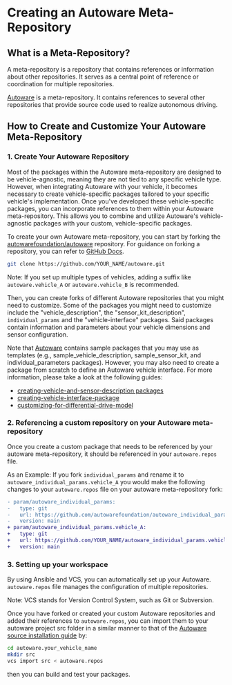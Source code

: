 # Creating an Autoware Meta-Repository

## What is a Meta-Repository?

A meta-repository is a repository that contains references or information about other repositories. It serves as a central point of reference or coordination for multiple repositories.

[Autoware](https://github.com/autowarefoundation/autoware) is a meta-repository. It contains references to several other repositories that provide source code used to realize autonomous driving.

## How to Create and Customize Your Autoware Meta-Repository

### 1. Create Your Autoware Repository

Most of the packages within the Autoware meta-repository are designed to be vehicle-agnostic, meaning they are not tied to any specific vehicle type. However, when integrating Autoware with your vehicle, it becomes necessary to create vehicle-specific packages tailored to your specific vehicle's implementation. Once you've developed these vehicle-specific packages, you can incorporate references to them within your Autoware meta-repository. This allows you to combine and utilize Autoware's vehicle-agnostic packages with your custom, vehicle-specific packages.

To create your own Autoware meta-repository, you can start by forking the [autowarefoundation/autoware](https://github.com/autowarefoundation/autoware) repository. For guidance on forking a repository, you can refer to [GitHub Docs](https://docs.github.com/en/get-started/quickstart/fork-a-repo).

```bash
git clone https://github.com/YOUR_NAME/autoware.git
```

Note: If you set up multiple types of vehicles, adding a suffix like `autoware.vehicle_A` or `autoware.vehicle_B` is recommended.

Then, you can create forks of different Autoware repositories that you might need to customize. Some of the packages you might need to customize include the "vehicle_description", the "sensor_kit_description", `individual_params` and the "vehicle-interface" packages. Said packages contain information and parameters about your vehicle dimensions and sensor configuration.

Note that [Autoware](https://github.com/autowarefoundation/autoware) contains sample packages that you may use as templates (e.g., sample_vehicle_description, sample_sensor_kit, and individual_parameters packages). However, you may also need to create a package from scratch to define an Autoware vehicle interface. For more information, please take a look at the following guides:

- [creating-vehicle-and-sensor-description packages](https://autowarefoundation.github.io/autoware-documentation/main/how-to-guides/integrating-autoware/creating-vehicle-and-sensor-description/creating-vehicle-and-sensor-description)
- [creating-vehicle-interface-package](https://autowarefoundation.github.io/autoware-documentation/main/how-to-guides/integrating-autoware/creating-vehicle-interface-package/creating-a-vehicle-interface-for-an-ackermann-kinematic-model/)
- [customizing-for-differential-drive-model](https://autowarefoundation.github.io/autoware-documentation/main/how-to-guides/integrating-autoware/creating-vehicle-interface-package/customizing-for-differential-drive-model/)

### 2. Referencing a custom repository on your Autoware meta-repository

Once you create a custom package that needs to be referenced by your autoware meta-repository, it should be referenced in your `autoware.repos` file.

As an Example: If you fork `individual_params` and rename it to `autoware_individual_params.vehicle_A` you would make the following changes to your `autoware.repos` file on your autoware meta-repository fork:

```diff
- param/autoware_individual_params:
-   type: git
-   url: https://github.com/autowarefoundation/autoware_individual_params
-   version: main
+ param/autoware_individual_params.vehicle_A:
+   type: git
+   url: https://github.com/YOUR_NAME/autoware_individual_params.vehicle_A
+   version: main
```

### 3. Setting up your workspace

By using Ansible and VCS, you can automatically set up your Autoware.
`autoware.repos` file manages the configuration of multiple repositories.

Note: VCS stands for Version Control System, such as Git or Subversion.

Once you have forked or created your custom Autoware repositories and added their references to `autoware.repos`, you can import them to your autoware project src folder in a similar manner to that of the [Autoware source installation guide](https://autowarefoundation.github.io/autoware-documentation/main/installation/autoware/source-installation/#how-to-set-up-a-workspace) by:

```bash
cd autoware.your_vehicle_name
mkdir src
vcs import src < autoware.repos
```

then you can build and test your packages.
